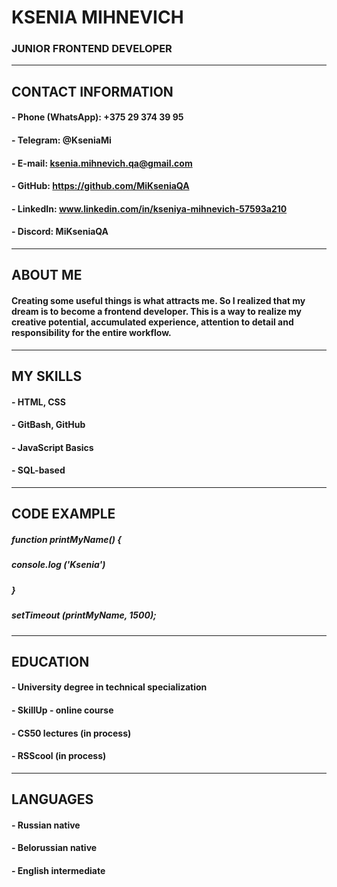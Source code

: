 # KSENIA MIHNEVICH 
### **JUNIOR FRONTEND DEVELOPER**

***
## CONTACT INFORMATION
#### - Phone (WhatsApp): +375 29 374 39 95
#### - Telegram: @KseniaMi
#### - E-mail: ksenia.mihnevich.qa@gmail.com
#### - GitHub: https://github.com/MiKseniaQA
#### - LinkedIn: www.linkedin.com/in/kseniya-mihnevich-57593a210
#### - Discord: MiKseniaQA
***
## ABOUT ME
#### Creating some useful things is what attracts me. So I realized that my dream is to become a frontend developer. This is a way to realize my creative potential, accumulated experience, attention to detail and responsibility for the entire workflow.
***
## MY SKILLS
#### - HTML, CSS
#### - GitBash, GitHub
#### - JavaScript Basics
#### - SQL-based
***
## CODE EXAMPLE
##### function printMyName() {
##### console.log ('Ksenia')
##### }
##### setTimeout (printMyName, 1500);
***
## EDUCATION
#### - University degree in technical specialization
#### - SkillUp - online course
#### - CS50 lectures (in process)
#### - RSScool (in process) 
***

## LANGUAGES
#### - Russian native
#### - Belorussian native
#### - English intermediate





